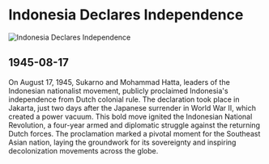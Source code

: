 # Indonesia Declares Independence

![Indonesia Declares Independence](https://a6.typepad.com/6a0192ac16c415970d01b7c88823de970b-pi)

## 1945-08-17

On August 17, 1945, Sukarno and Mohammad Hatta, leaders of the Indonesian nationalist movement, publicly proclaimed Indonesia's independence from Dutch colonial rule. The declaration took place in Jakarta, just two days after the Japanese surrender in World War II, which created a power vacuum. This bold move ignited the Indonesian National Revolution, a four-year armed and diplomatic struggle against the returning Dutch forces. The proclamation marked a pivotal moment for the Southeast Asian nation, laying the groundwork for its sovereignty and inspiring decolonization movements across the globe.